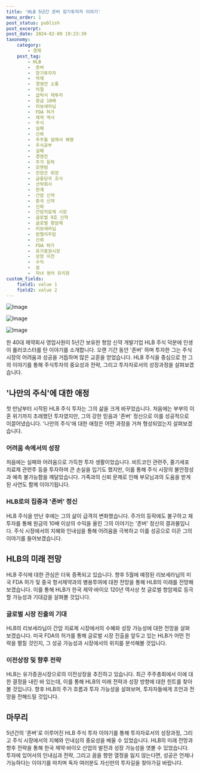 ```yaml
---
title: 'HLB 5년간 존버 장기투자자 이야기'
menu_order: 1
post_status: publish
post_excerpt: 
post_date: 2024-02-09 19:23:39
taxonomy:
    category:
        - 경제
    post_tag:
        - HLB
        -  존버
        -  장기투자자
        -  악재
        -  경영진 소통
        -  익절
        -  급락시 재투자
        -  원금 10배
        -  리보세라닙
        -  FDA 허가
        -  제약 역사
        -  주식
        -  실패
        -  신뢰
        -  주주들 앞에서 해명
        -  주식공부
        -  실패
        -  경영진
        -  주가 등락
        -  모멘텀
        -  진양곤 회장
        -  금융당국 조사
        -  선박회사
        -  한계
        -  간암 신약
        -  중국 신약
        -  신뢰
        -  간암치료제 시장
        -  글로벌 9호 신약
        -  글로벌 항암제
        -  리보세라닙
        -  캄렐리주맙
        -  신뢰
        -  FDA 허가
        -  유가증권시장
        -  상장 이전
        -  수익
        -  꿈
        -  자녀 영어 유치원
custom_fields:
    field1: value 1
    field2: value 2
---
```


![Image](https://imgnews.pstatic.net/image/015/2024/02/09/0004946986_001_20240209081404774.jpg?type=w647)

![Image](https://imgnews.pstatic.net/image/015/2024/02/09/0004946986_002_20240209081404800.jpg?type=w647)

![Image](https://imgnews.pstatic.net/image/015/2024/02/09/0004946986_003_20240209081404830.jpg?type=w647)

한 40대 제약회사 영업사원이 5년간 보유한 항암 신약 개발기업 HLB 주식 덕분에 인생이 롤러코스터를 탄 이야기를 소개합니다. 오랜 기간 동안 '존버' 하며 투자한 그는 주식 시장의 어려움과 성공을 거듭하며 많은 교훈을 얻었습니다. HLB 주식을 중심으로 한 그의 이야기를 통해 주식투자의 중요성과 전략, 그리고 투자자로서의 성장과정을 살펴보겠습니다.
## '나만의 주식'에 대한 애정
첫 만남부터 시작된 HLB 주식 투자는 그의 삶을 크게 바꾸었습니다. 처음에는 부부의 이혼 위기까지 초래했던 투자였지만, 그의 강한 믿음과 '존버' 정신으로 이를 성공적으로 이끌어냈습니다. '나만의 주식'에 대한 애정은 어떤 과정을 거쳐 형성되었는지 살펴보겠습니다.
### 어려움 속에서의 성장
처음에는 실패와 어려움으로 가득한 투자 생활이었습니다. 비트코인 관련주, 줄기세포 치료제 관련주 등을 투자하며 큰 손실을 입기도 했지만, 이를 통해 주식 시장의 불안정성과 예측 불가능함을 깨달았습니다. 가족과의 신뢰 문제로 인해 부모님과의 도움을 받게 된 사연도 함께 이야기됩니다.
### HLB로의 집중과 '존버' 정신
HLB 주식을 만난 후에는 그의 삶이 급격히 변화했습니다. 주가의 등락에도 불구하고 재투자를 통해 원금의 10배 이상의 수익을 올린 그의 이야기는 '존버' 정신의 결과물입니다. 주식 시장에서의 지혜와 인내심을 통해 어려움을 극복하고 이를 성공으로 이끈 그의 이야기를 들어보겠습니다.
## HLB의 미래 전망
HLB 주식에 대한 관심은 더욱 증폭되고 있습니다. 향후 5월에 예정된 리보세라닙의 미국 FDA 허가 및 중국 항서제약과의 병용투여에 대한 전망을 통해 HLB의 미래를 전망해보겠습니다. 이를 통해 HLB가 한국 제약·바이오 120년 역사상 첫 글로벌 항암제로 등극할 가능성과 기대감을 살펴볼 것입니다.
### 글로벌 시장 진출의 기대
HLB의 리보세라닙이 간암 치료제 시장에서의 수혜와 성장 가능성에 대한 전망을 살펴보겠습니다. 미국 FDA의 허가를 통해 글로벌 시장 진출을 앞두고 있는 HLB가 어떤 전략을 펼칠 것인지, 그 성공 가능성과 시장에서의 위치를 분석해볼 것입니다.
### 이전상장 및 향후 전략
HLB는 유가증권시장으로의 이전상장을 추진하고 있습니다. 최근 주주총회에서 이에 대한 결정을 내린 바 있는데, 이를 통해 HLB의 미래 전략과 성장 방향에 대한 힌트를 찾아볼 것입니다. 향후 HLB의 주가 흐름과 투자 가능성을 살펴보며, 투자자들에게 조언과 전망을 전해드릴 것입니다.
## 마무리
5년간의 '존버'로 이루어진 HLB 주식 투자 이야기를 통해 투자자로서의 성장과정, 그리고 주식 시장에서의 지혜와 인내심의 중요성을 배울 수 있었습니다. HLB의 미래 전망과 향후 전략을 통해 한국 제약·바이오 산업의 발전과 성장 가능성을 엿볼 수 있었습니다. 투자에 있어서의 인내심과 전략, 그리고 꿈을 향한 열정을 잃지 않는다면, 성공은 언제나 가능하다는 이야기를 마치며 독자 여러분도 자신만의 투자길을 찾아가길 바랍니다.
